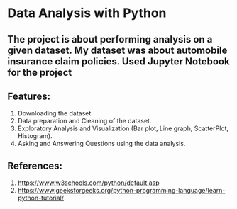 # Data Analysis with Python
## The project is about performing analysis on a given dataset. My dataset was about automobile insurance claim policies. Used Jupyter Notebook for the project
## Features:
1. Downloading the dataset
2. Data preparation and Cleaning of the dataset.
3. Exploratory Analysis and Visualization (Bar plot, Line graph, ScatterPlot, Histogram).
4. Asking and Answering Questions using the data analysis.
## References:
1. https://www.w3schools.com/python/default.asp
2. https://www.geeksforgeeks.org/python-programming-language/learn-python-tutorial/
